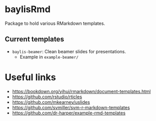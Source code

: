 # baylisRmd
Package to hold various RMarkdown templates.

## Current templates 

- `baylis-beamer`: Clean beamer slides for presentations.
  - Example in `example-beamer/`

# Useful links

- https://bookdown.org/yihui/rmarkdown/document-templates.html
- https://github.com/rstudio/rticles
- https://github.com/mkearney/uslides
- https://github.com/svmiller/svm-r-markdown-templates
- https://github.com/dr-harper/example-rmd-templates
